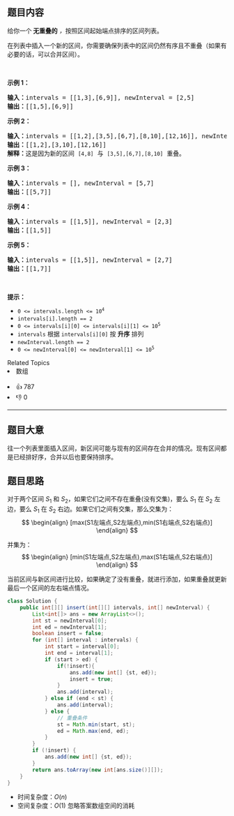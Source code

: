 ## 题目内容

<p>给你一个<strong> 无重叠的</strong><em> ，</em>按照区间起始端点排序的区间列表。</p>

<p>在列表中插入一个新的区间，你需要确保列表中的区间仍然有序且不重叠（如果有必要的话，可以合并区间）。</p>

<p>&nbsp;</p>

<p><strong>示例&nbsp;1：</strong></p>

<pre>
<strong>输入：</strong>intervals = [[1,3],[6,9]], newInterval = [2,5]
<strong>输出：</strong>[[1,5],[6,9]]
</pre>

<p><strong>示例 2：</strong></p>

<pre>
<strong>输入：</strong>intervals = [[1,2],[3,5],[6,7],[8,10],[12,16]], newInterval = [4,8]
<strong>输出：</strong>[[1,2],[3,10],[12,16]]
<strong>解释：</strong>这是因为新的区间 <span><code>[4,8]</code></span> 与 <span><code>[3,5],[6,7],[8,10]</code></span>&nbsp;重叠。</pre>

<p><strong>示例 3：</strong></p>

<pre>
<strong>输入：</strong>intervals = [], newInterval = [5,7]
<strong>输出：</strong>[[5,7]]
</pre>

<p><strong>示例 4：</strong></p>

<pre>
<strong>输入：</strong>intervals = [[1,5]], newInterval = [2,3]
<strong>输出：</strong>[[1,5]]
</pre>

<p><strong>示例 5：</strong></p>

<pre>
<strong>输入：</strong>intervals = [[1,5]], newInterval = [2,7]
<strong>输出：</strong>[[1,7]]
</pre>

<p>&nbsp;</p>

<p><strong>提示：</strong></p>

<ul> 
 <li><code>0 &lt;= intervals.length &lt;= 10<sup>4</sup></code></li> 
 <li><code>intervals[i].length == 2</code></li> 
 <li><code>0 &lt;=&nbsp;intervals[i][0] &lt;=&nbsp;intervals[i][1] &lt;= 10<sup>5</sup></code></li> 
 <li><code>intervals</code> 根据 <code>intervals[i][0]</code> 按 <strong>升序</strong> 排列</li> 
 <li><code>newInterval.length == 2</code></li> 
 <li><code>0 &lt;=&nbsp;newInterval[0] &lt;=&nbsp;newInterval[1] &lt;= 10<sup>5</sup></code></li> 
</ul>

<div><div>Related Topics</div><div><li>数组</li></div></div><br><div><li>👍 787</li><li>👎 0</li></div>


---

## 题目大意

往一个列表里面插入区间，新区间可能与现有的区间存在合并的情况。现有区间都是已经排好序，合并以后也要保持排序。

## 题目思路

对于两个区间 $S_1$ 和 $S_2$，如果它们之间不存在重叠(没有交集)，要么 $S_1$ 在 $S_2$ 左边，要么 $S_1$ 在 $S_2$ 右边。如果它们之间有交集，那么交集为：
$$
\begin{align}
[max(S1左端点,S2左端点),min(S1右端点,S2右端点)]
\end{align}
$$


并集为：
$$
\begin{align}
[min(S1左端点,S2左端点),max(S1右端点,S2右端点)]
\end{align}
$$


当前区间与新区间进行比较，如果确定了没有重叠，就进行添加，如果重叠就更新最后一个区间的左右端点情况。

```java
class Solution {
    public int[][] insert(int[][] intervals, int[] newInterval) {
        List<int[]> ans = new ArrayList<>();
        int st = newInterval[0];
        int ed = newInterval[1];
        boolean insert = false;
        for (int[] interval : intervals) {
            int start = interval[0];
            int end = interval[1];
            if (start > ed) {
                if(!insert){
                    ans.add(new int[] {st, ed});
                    insert = true;
                }
                ans.add(interval);
            } else if (end < st) {
                ans.add(interval);
            } else {
                // 重叠条件
                st = Math.min(start, st);
                ed = Math.max(end, ed);
            }
        }
        if (!insert) {
            ans.add(new int[] {st, ed});
        }
        return ans.toArray(new int[ans.size()][]);
    }
}
```

- 时间复杂度：$O(n)$
- 空间复杂度：$O(1)$ 忽略答案数组空间的消耗